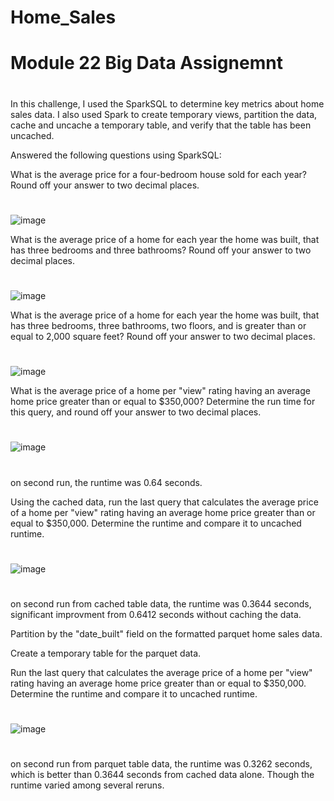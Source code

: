 # Home_Sales
# Module 22 Big Data Assignemnt
#
In this challenge, I used the SparkSQL to determine key metrics about home sales data. I also used Spark to create temporary views, partition the data, cache and uncache a temporary table, and verify that the table has been uncached.

Answered the following questions using SparkSQL:

What is the average price for a four-bedroom house sold for each year? Round off your answer to two decimal places.
#
![image](https://github.com/user-attachments/assets/fa6b42b9-c2e8-4a5c-90e6-9b9c207e16e5)


What is the average price of a home for each year the home was built, that has three bedrooms and three bathrooms? Round off your answer to two decimal places.
#
![image](https://github.com/user-attachments/assets/1c2a885c-1588-481f-89b1-02eaa8d23b95)

What is the average price of a home for each year the home was built, that has three bedrooms, three bathrooms, two floors, and is greater than or equal to 2,000 square feet? Round off your answer to two decimal places.
#
![image](https://github.com/user-attachments/assets/a700805e-0d8e-4152-a59b-9f0198fd2b9a)


What is the average price of a home per "view" rating having an average home price greater than or equal to $350,000? Determine the run time for this query, and round off your answer to two decimal places.
#
![image](https://github.com/user-attachments/assets/4e0ccd5c-01d2-453d-bc2f-fc6660773564)
#
on second run, the runtime was 0.64 seconds.


Using the cached data, run the last query that calculates the average price of a home per "view" rating having an average home price greater than or equal to $350,000. Determine the runtime and compare it to uncached runtime.
#
![image](https://github.com/user-attachments/assets/016f73a9-7aef-4593-89a6-2452022c8d7d)
#
on second run from cached table data, the runtime was 0.3644 seconds, significant improvment from 0.6412 seconds without caching the data.

Partition by the "date_built" field on the formatted parquet home sales data.

Create a temporary table for the parquet data.

Run the last query that calculates the average price of a home per "view" rating having an average home price greater than or equal to $350,000. Determine the runtime and compare it to uncached runtime.
#
![image](https://github.com/user-attachments/assets/febacc1a-4541-4906-804d-44ff8431404e)
#
on second run from parquet table data, the runtime was 0.3262 seconds, which is better than 0.3644 seconds from cached data alone. Though the runtime varied among several reruns.

